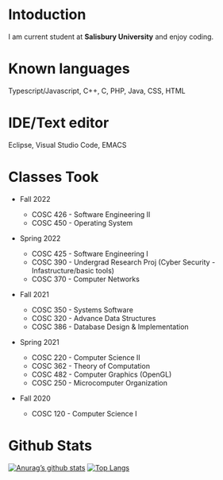 # Intoduction
I am current student at **Salisbury University** and enjoy coding.

# Known languages
Typescript/Javascript, C++, C, PHP, Java, CSS, HTML

# IDE/Text editor
Eclipse, Visual Studio Code, EMACS

# Classes Took
- Fall 2022
  - COSC 426 - Software Engineering II
  - COSC 450 - Operating System

- Spring 2022
  - COSC 425 - Software Engineering I
  - COSC 390 - Undergrad Research Proj (Cyber Security - Infastructure/basic tools)
  - COSC 370 - Computer Networks

- Fall 2021
  - COSC 350 - Systems Software
  - COSC 320 - Advance Data Structures
  - COSC 386 - Database Design & Implementation

- Spring 2021
  - COSC 220 - Computer Science II
  - COSC 362 - Theory of Computation
  - COSC 482 - Computer Graphics (OpenGL)
  - COSC 250 - Microcomputer Organization

- Fall 2020
  - COSC 120 - Computer Science I

# Github Stats
[![Anurag’s github stats](https://github-readme-stats.vercel.app/api?username=JungAn2)](https://github.com/JungAn2)
[![Top Langs](https://github-readme-stats.vercel.app/api/top-langs/?username=JungAn2&layout=compact)](https://github.com/JungAn2)

